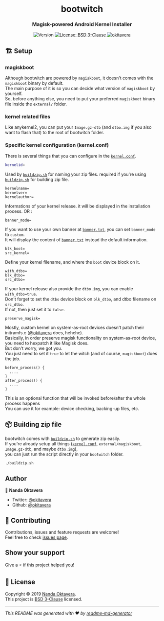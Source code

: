 <h1 align="center">bootwitch</h1>
<h3 align="center">Magisk-powered Android Kernel Installer</h3>
<p align="center">
  <img alt="Version" src="https://img.shields.io/badge/version-0.1-blue.svg?cacheSeconds=2592000" />
  <a href="https://github.com/okitavera/bootwitch/blob/master/LICENSE">
    <img alt="License: BSD 3-Clause" src="https://img.shields.io/badge/License-BSD%203--Clause-red.svg" target="_blank" />
  </a>
  <a href="https://twitter.com/okitavera">
    <img alt="okitavera" src="https://img.shields.io/twitter/follow/okitavera.svg?style=social" target="_blank" />
  </a>
</p>

## 🏗 Setup

### magiskboot

Although bootwitch are powered by `magiskboot`, it doesn't comes with the `magiskboot` binary by default.<br />
The main purpose of it is so you can decide what version of `magiskboot` by yourself.<br />
So, before anything else, you need to put your preferred `magiskboot` binary file inside the `external/` folder.

### kernel related files

Like anykernel2, you can put your `Image.gz-dtb` (and `dtbo.img` if you also want to flash that) to the root of bootwitch folder.

### Specific kernel configuration (kernel.conf)

There is several things that you can configure in the [`kernel.conf`](kernel.conf).

```sh
kernelid=
```
Used by [`buildzip.sh`](buildzip.sh) for naming your zip files. required if you're using [`buildzip.sh`](buildzip.sh) for building zip file.

```
kernelname=
kernelver=
kernelauthor=
```
Informations of your kernel release. it will be displayed in the installation process. OR :

```
banner_mode=
```
If you want to use your own banner at [`banner.txt`](banner.txt), you can set `banner_mode` to `custom`.<br />
It will display the content of [`banner.txt`](banner.txt) instead the default information.

```
blk_boot=
src_kernel=
```
Define your kernel filename, and where the `boot` device block on it.

```
with_dtbo=
blk_dtbo=
src_dtbo=
```
If your kernel release also provide the `dtbo.img`, you can enable `with_dtbo=true`.<br />
Don't forget to set the `dtbo` device block on `blk_dtbo`, and dtbo filename on `src_dtbo`.<br />
If not, then just set it to `false`.

```
preserve_magisk=
```
Mostly, custom kernel on system-as-root devices doesn't patch their initramfs.c ([@okitavera](https://github.com/okitavera) does, hehehe).<br />
Basically, in order preserve magisk functionality on system-as-root device, you need to hexpatch it like Magisk does.<br />
But don't worry, we got you.<br />
You just need to set it `true` to let the witch (and of course, `magiskboot`) does the job.

```
before_process() {
  ....
}
after_process() {
  ....
}
```
This is an optional function that will be invoked before/after the whole process happens<br />
You can use it for example: device checking, backing-up files, etc.

## 📦 Building zip file

bootwitch comes with [`buildzip.sh`](buildzip.sh) to generate zip easily.<br />
If you're already setup all things ([`kernel.conf`](kernel.conf), `external/magiskboot`, `Image.gz-dtb`, and maybe `dtbo.img`),<br />
you can just run the script directly in your `bootwitch` folder.

```sh
./buildzip.sh
```

## Author

👤 **Nanda Oktavera**

* Twitter: [@okitavera](https://twitter.com/okitavera)
* Github: [@okitavera](https://github.com/okitavera)

## 🤝 Contributing

Contributions, issues and feature requests are welcome!<br />Feel free to check [issues page](https://github.com/okitavera/bootwitch/issues).

## Show your support

Give a ⭐️ if this project helped you!

## 📝 License

Copyright © 2019 [Nanda Oktavera](https://github.com/okitavera).<br />
This project is [BSD 3-Clause](LICENSE) licensed.

***
_This README was generated with ❤️ by [readme-md-generator](https://github.com/kefranabg/readme-md-generator)_
